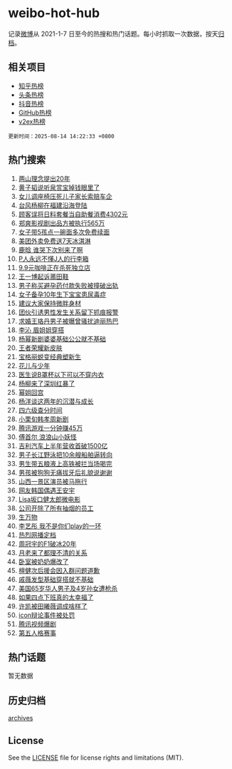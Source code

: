 # weibo-hot-hub

记录[微博](https://www.weibo.com)从 2021-1-7 日至今的热搜和热门话题。每小时抓取一次数据，按天[归档](archives)。

## 相关项目

- [知乎热榜](https://github.com/lonnyzhang423/zhihu-hot-hub)
- [头条热榜](https://github.com/lonnyzhang423/toutiao-hot-hub)
- [抖音热榜](https://github.com/lonnyzhang423/douyin-hot-hub)
- [GitHub热榜](https://github.com/lonnyzhang423/github-hot-hub)
- [v2ex热榜](https://github.com/lonnyzhang423/v2ex-hot-hub)


`更新时间：2025-08-14 14:22:33 +0800`

## 热门搜索

1. [两山理念提出20年](https://m.weibo.cn/search?containerid=100103type%3D1%26t%3D10%26q%3D%23%E4%B8%A4%E5%B1%B1%E7%90%86%E5%BF%B5%E6%8F%90%E5%87%BA20%E5%B9%B4%23&stream_entry_id=51&isnewpage=1&extparam=seat%3D1%26pos%3D0%26filter_type%3Drealtimehot%26stream_entry_id%3D51%26c_type%3D51%26q%3D%2523%25E4%25B8%25A4%25E5%25B1%25B1%25E7%2590%2586%25E5%25BF%25B5%25E6%258F%2590%25E5%2587%25BA20%25E5%25B9%25B4%2523%26dgr%3D0%26cate%3D10103%26display_time%3D1755152552%26pre_seqid%3D17551525522180500169139)
1. [黄子韬说听泉赏宝掉钱眼里了](https://m.weibo.cn/search?containerid=100103type%3D1%26t%3D10%26q%3D%E9%BB%84%E5%AD%90%E9%9F%AC%E8%AF%B4%E5%90%AC%E6%B3%89%E8%B5%8F%E5%AE%9D%E6%8E%89%E9%92%B1%E7%9C%BC%E9%87%8C%E4%BA%86&stream_entry_id=31&isnewpage=1&extparam=seat%3D1%26realpos%3D1%26filter_type%3Drealtimehot%26flag%3D1%26c_type%3D31%26band_rank%3D1%26lcate%3D5001%26stream_entry_id%3D31%26cate%3D5001%26q%3D%25E9%25BB%2584%25E5%25AD%2590%25E9%259F%25AC%25E8%25AF%25B4%25E5%2590%25AC%25E6%25B3%2589%25E8%25B5%258F%25E5%25AE%259D%25E6%258E%2589%25E9%2592%25B1%25E7%259C%25BC%25E9%2587%258C%25E4%25BA%2586%26dgr%3D0%26pos%3D0%26display_time%3D1755152552%26pre_seqid%3D17551525522180500169139)
1. [女儿调座椅压死儿子家长索赔车企](https://m.weibo.cn/search?containerid=100103type%3D1%26t%3D10%26q%3D%23%E5%A5%B3%E5%84%BF%E8%B0%83%E5%BA%A7%E6%A4%85%E5%8E%8B%E6%AD%BB%E5%84%BF%E5%AD%90%E5%AE%B6%E9%95%BF%E7%B4%A2%E8%B5%94%E8%BD%A6%E4%BC%81%23&stream_entry_id=31&isnewpage=1&extparam=seat%3D1%26realpos%3D2%26filter_type%3Drealtimehot%26flag%3D1%26c_type%3D31%26band_rank%3D2%26lcate%3D5001%26stream_entry_id%3D31%26cate%3D5001%26q%3D%2523%25E5%25A5%25B3%25E5%2584%25BF%25E8%25B0%2583%25E5%25BA%25A7%25E6%25A4%2585%25E5%258E%258B%25E6%25AD%25BB%25E5%2584%25BF%25E5%25AD%2590%25E5%25AE%25B6%25E9%2595%25BF%25E7%25B4%25A2%25E8%25B5%2594%25E8%25BD%25A6%25E4%25BC%2581%2523%26dgr%3D0%26pos%3D1%26display_time%3D1755152552%26pre_seqid%3D17551525522180500169139)
1. [台风杨柳在福建沿海登陆](https://m.weibo.cn/search?containerid=100103type%3D1%26t%3D10%26q%3D%23%E5%8F%B0%E9%A3%8E%E6%9D%A8%E6%9F%B3%E5%9C%A8%E7%A6%8F%E5%BB%BA%E6%B2%BF%E6%B5%B7%E7%99%BB%E9%99%86%23&stream_entry_id=31&isnewpage=1&extparam=seat%3D1%26realpos%3D3%26filter_type%3Drealtimehot%26flag%3D0%26c_type%3D31%26band_rank%3D3%26lcate%3D5001%26stream_entry_id%3D31%26cate%3D5001%26q%3D%2523%25E5%258F%25B0%25E9%25A3%258E%25E6%259D%25A8%25E6%259F%25B3%25E5%259C%25A8%25E7%25A6%258F%25E5%25BB%25BA%25E6%25B2%25BF%25E6%25B5%25B7%25E7%2599%25BB%25E9%2599%2586%2523%26dgr%3D0%26pos%3D2%26display_time%3D1755152552%26pre_seqid%3D17551525522180500169139)
1. [顾客误将日料套餐当自助餐消费4302元](https://m.weibo.cn/search?containerid=100103type%3D1%26t%3D10%26q%3D%23%E9%A1%BE%E5%AE%A2%E8%AF%AF%E5%B0%86%E6%97%A5%E6%96%99%E5%A5%97%E9%A4%90%E5%BD%93%E8%87%AA%E5%8A%A9%E9%A4%90%E6%B6%88%E8%B4%B94302%E5%85%83%23&stream_entry_id=31&isnewpage=1&extparam=seat%3D1%26realpos%3D4%26filter_type%3Drealtimehot%26flag%3D0%26c_type%3D31%26band_rank%3D4%26lcate%3D5001%26stream_entry_id%3D31%26cate%3D5001%26q%3D%2523%25E9%25A1%25BE%25E5%25AE%25A2%25E8%25AF%25AF%25E5%25B0%2586%25E6%2597%25A5%25E6%2596%2599%25E5%25A5%2597%25E9%25A4%2590%25E5%25BD%2593%25E8%2587%25AA%25E5%258A%25A9%25E9%25A4%2590%25E6%25B6%2588%25E8%25B4%25B94302%25E5%2585%2583%2523%26dgr%3D0%26pos%3D3%26display_time%3D1755152552%26pre_seqid%3D17551525522180500169139)
1. [郑爽影视剧出品方被执行565万](https://m.weibo.cn/search?containerid=100103type%3D1%26t%3D10%26q%3D%23%E9%83%91%E7%88%BD%E5%BD%B1%E8%A7%86%E5%89%A7%E5%87%BA%E5%93%81%E6%96%B9%E8%A2%AB%E6%89%A7%E8%A1%8C565%E4%B8%87%23&stream_entry_id=31&isnewpage=1&extparam=seat%3D1%26realpos%3D5%26filter_type%3Drealtimehot%26flag%3D2%26c_type%3D31%26band_rank%3D5%26lcate%3D5001%26stream_entry_id%3D31%26cate%3D5001%26q%3D%2523%25E9%2583%2591%25E7%2588%25BD%25E5%25BD%25B1%25E8%25A7%2586%25E5%2589%25A7%25E5%2587%25BA%25E5%2593%2581%25E6%2596%25B9%25E8%25A2%25AB%25E6%2589%25A7%25E8%25A1%258C565%25E4%25B8%2587%2523%26dgr%3D0%26pos%3D4%26display_time%3D1755152552%26pre_seqid%3D17551525522180500169139)
1. [女子带5孩点一碗面多次免费续面](https://m.weibo.cn/search?containerid=100103type%3D1%26t%3D10%26q%3D%E5%A5%B3%E5%AD%90%E5%B8%A65%E5%AD%A9%E7%82%B9%E4%B8%80%E7%A2%97%E9%9D%A2%E5%A4%9A%E6%AC%A1%E5%85%8D%E8%B4%B9%E7%BB%AD%E9%9D%A2&stream_entry_id=31&isnewpage=1&extparam=seat%3D1%26realpos%3D6%26filter_type%3Drealtimehot%26flag%3D0%26c_type%3D31%26band_rank%3D6%26lcate%3D5001%26stream_entry_id%3D31%26cate%3D5001%26q%3D%25E5%25A5%25B3%25E5%25AD%2590%25E5%25B8%25A65%25E5%25AD%25A9%25E7%2582%25B9%25E4%25B8%2580%25E7%25A2%2597%25E9%259D%25A2%25E5%25A4%259A%25E6%25AC%25A1%25E5%2585%258D%25E8%25B4%25B9%25E7%25BB%25AD%25E9%259D%25A2%26dgr%3D0%26pos%3D5%26display_time%3D1755152552%26pre_seqid%3D17551525522180500169139)
1. [美团外卖免费送7天冰淇淋](https://m.weibo.cn/search?containerid=100103type%3D1%26t%3D10%26q%3D%23%E7%BE%8E%E5%9B%A2%E5%A4%96%E5%8D%96%E5%85%8D%E8%B4%B9%E9%80%817%E5%A4%A9%E5%86%B0%E6%B7%87%E6%B7%8B%23&stream_entry_id=31&isnewpage=1&extparam=seat%3D1%26adid%3D296760%26filter_type%3Drealtimehot%26c_type%3D31%26band_rank%3D7%26lcate%3D5001%26cate%3D5001%26pos%3D6%26stream_entry_id%3D31%26is_ad_pos%3D1%26q%3D%2523%25E7%25BE%258E%25E5%259B%25A2%25E5%25A4%2596%25E5%258D%2596%25E5%2585%258D%25E8%25B4%25B9%25E9%2580%25817%25E5%25A4%25A9%25E5%2586%25B0%25E6%25B7%2587%25E6%25B7%258B%2523%26dgr%3D0%26topic_ad%3D1%26display_time%3D1755152552%26pre_seqid%3D17551525522180500169139)
1. [鹿晗 谁哭下次别来了啊](https://m.weibo.cn/search?containerid=100103type%3D1%26t%3D10%26q%3D%E9%B9%BF%E6%99%97+%E8%B0%81%E5%93%AD%E4%B8%8B%E6%AC%A1%E5%88%AB%E6%9D%A5%E4%BA%86%E5%95%8A&stream_entry_id=31&isnewpage=1&extparam=seat%3D1%26realpos%3D7%26filter_type%3Drealtimehot%26flag%3D1%26c_type%3D31%26band_rank%3D7%26lcate%3D5001%26stream_entry_id%3D31%26cate%3D5001%26q%3D%25E9%25B9%25BF%25E6%2599%2597%2520%25E8%25B0%2581%25E5%2593%25AD%25E4%25B8%258B%25E6%25AC%25A1%25E5%2588%25AB%25E6%259D%25A5%25E4%25BA%2586%25E5%2595%258A%26dgr%3D0%26pos%3D7%26display_time%3D1755152552%26pre_seqid%3D17551525522180500169139)
1. [P人永远不懂J人的行李箱](https://m.weibo.cn/search?containerid=100103type%3D1%26t%3D10%26q%3DP%E4%BA%BA%E6%B0%B8%E8%BF%9C%E4%B8%8D%E6%87%82J%E4%BA%BA%E7%9A%84%E8%A1%8C%E6%9D%8E%E7%AE%B1&stream_entry_id=31&isnewpage=1&extparam=seat%3D1%26realpos%3D8%26filter_type%3Drealtimehot%26flag%3D1%26c_type%3D31%26band_rank%3D8%26lcate%3D5001%26stream_entry_id%3D31%26cate%3D5001%26q%3DP%25E4%25BA%25BA%25E6%25B0%25B8%25E8%25BF%259C%25E4%25B8%258D%25E6%2587%2582J%25E4%25BA%25BA%25E7%259A%2584%25E8%25A1%258C%25E6%259D%258E%25E7%25AE%25B1%26dgr%3D0%26pos%3D8%26display_time%3D1755152552%26pre_seqid%3D17551525522180500169139)
1. [9.9元咖啡正在杀死独立店](https://m.weibo.cn/search?containerid=100103type%3D1%26t%3D10%26q%3D%239.9%E5%85%83%E5%92%96%E5%95%A1%E6%AD%A3%E5%9C%A8%E6%9D%80%E6%AD%BB%E7%8B%AC%E7%AB%8B%E5%BA%97%23&stream_entry_id=31&isnewpage=1&extparam=seat%3D1%26realpos%3D9%26filter_type%3Drealtimehot%26flag%3D1%26c_type%3D31%26band_rank%3D9%26lcate%3D5001%26stream_entry_id%3D31%26cate%3D5001%26q%3D%25239.9%25E5%2585%2583%25E5%2592%2596%25E5%2595%25A1%25E6%25AD%25A3%25E5%259C%25A8%25E6%259D%2580%25E6%25AD%25BB%25E7%258B%25AC%25E7%25AB%258B%25E5%25BA%2597%2523%26dgr%3D0%26pos%3D9%26display_time%3D1755152552%26pre_seqid%3D17551525522180500169139)
1. [王一博起诉莆田鞋](https://m.weibo.cn/search?containerid=100103type%3D1%26t%3D10%26q%3D%23%E7%8E%8B%E4%B8%80%E5%8D%9A%E8%B5%B7%E8%AF%89%E8%8E%86%E7%94%B0%E9%9E%8B%23&stream_entry_id=31&isnewpage=1&extparam=seat%3D1%26realpos%3D10%26filter_type%3Drealtimehot%26flag%3D2%26c_type%3D31%26band_rank%3D10%26lcate%3D5001%26stream_entry_id%3D31%26cate%3D5001%26q%3D%2523%25E7%258E%258B%25E4%25B8%2580%25E5%258D%259A%25E8%25B5%25B7%25E8%25AF%2589%25E8%258E%2586%25E7%2594%25B0%25E9%259E%258B%2523%26dgr%3D0%26pos%3D10%26display_time%3D1755152552%26pre_seqid%3D17551525522180500169139)
1. [男子称买避孕药付款失败被撞破出轨](https://m.weibo.cn/search?containerid=100103type%3D1%26t%3D10%26q%3D%23%E7%94%B7%E5%AD%90%E7%A7%B0%E4%B9%B0%E9%81%BF%E5%AD%95%E8%8D%AF%E4%BB%98%E6%AC%BE%E5%A4%B1%E8%B4%A5%E8%A2%AB%E6%92%9E%E7%A0%B4%E5%87%BA%E8%BD%A8%23&stream_entry_id=31&isnewpage=1&extparam=seat%3D1%26realpos%3D11%26filter_type%3Drealtimehot%26flag%3D0%26c_type%3D31%26band_rank%3D11%26lcate%3D5001%26stream_entry_id%3D31%26cate%3D5001%26q%3D%2523%25E7%2594%25B7%25E5%25AD%2590%25E7%25A7%25B0%25E4%25B9%25B0%25E9%2581%25BF%25E5%25AD%2595%25E8%258D%25AF%25E4%25BB%2598%25E6%25AC%25BE%25E5%25A4%25B1%25E8%25B4%25A5%25E8%25A2%25AB%25E6%2592%259E%25E7%25A0%25B4%25E5%2587%25BA%25E8%25BD%25A8%2523%26dgr%3D0%26pos%3D11%26display_time%3D1755152552%26pre_seqid%3D17551525522180500169139)
1. [女子备孕10年生下宝宝患尿毒症](https://m.weibo.cn/search?containerid=100103type%3D1%26t%3D10%26q%3D%23%E5%A5%B3%E5%AD%90%E5%A4%87%E5%AD%9510%E5%B9%B4%E7%94%9F%E4%B8%8B%E5%AE%9D%E5%AE%9D%E6%82%A3%E5%B0%BF%E6%AF%92%E7%97%87%23&stream_entry_id=31&isnewpage=1&extparam=seat%3D1%26realpos%3D12%26filter_type%3Drealtimehot%26flag%3D0%26c_type%3D31%26band_rank%3D12%26lcate%3D5001%26stream_entry_id%3D31%26cate%3D5001%26q%3D%2523%25E5%25A5%25B3%25E5%25AD%2590%25E5%25A4%2587%25E5%25AD%259510%25E5%25B9%25B4%25E7%2594%259F%25E4%25B8%258B%25E5%25AE%259D%25E5%25AE%259D%25E6%2582%25A3%25E5%25B0%25BF%25E6%25AF%2592%25E7%2597%2587%2523%26dgr%3D0%26pos%3D12%26display_time%3D1755152552%26pre_seqid%3D17551525522180500169139)
1. [建议大家保持微胖身材](https://m.weibo.cn/search?containerid=100103type%3D1%26t%3D10%26q%3D%23%E5%BB%BA%E8%AE%AE%E5%A4%A7%E5%AE%B6%E4%BF%9D%E6%8C%81%E5%BE%AE%E8%83%96%E8%BA%AB%E6%9D%90%23&stream_entry_id=31&isnewpage=1&extparam=seat%3D1%26realpos%3D13%26filter_type%3Drealtimehot%26flag%3D0%26c_type%3D31%26band_rank%3D13%26lcate%3D5001%26stream_entry_id%3D31%26cate%3D5001%26q%3D%2523%25E5%25BB%25BA%25E8%25AE%25AE%25E5%25A4%25A7%25E5%25AE%25B6%25E4%25BF%259D%25E6%258C%2581%25E5%25BE%25AE%25E8%2583%2596%25E8%25BA%25AB%25E6%259D%2590%2523%26dgr%3D0%26pos%3D13%26display_time%3D1755152552%26pre_seqid%3D17551525522180500169139)
1. [团伙引诱男性发生关系留下抓痕报警](https://m.weibo.cn/search?containerid=100103type%3D1%26t%3D10%26q%3D%23%E5%9B%A2%E4%BC%99%E5%BC%95%E8%AF%B1%E7%94%B7%E6%80%A7%E5%8F%91%E7%94%9F%E5%85%B3%E7%B3%BB%E7%95%99%E4%B8%8B%E6%8A%93%E7%97%95%E6%8A%A5%E8%AD%A6%23&stream_entry_id=31&isnewpage=1&extparam=seat%3D1%26realpos%3D14%26filter_type%3Drealtimehot%26flag%3D0%26c_type%3D31%26band_rank%3D14%26lcate%3D5001%26stream_entry_id%3D31%26cate%3D5001%26q%3D%2523%25E5%259B%25A2%25E4%25BC%2599%25E5%25BC%2595%25E8%25AF%25B1%25E7%2594%25B7%25E6%2580%25A7%25E5%258F%2591%25E7%2594%259F%25E5%2585%25B3%25E7%25B3%25BB%25E7%2595%2599%25E4%25B8%258B%25E6%258A%2593%25E7%2597%2595%25E6%258A%25A5%25E8%25AD%25A6%2523%26dgr%3D0%26pos%3D14%26display_time%3D1755152552%26pre_seqid%3D17551525522180500169139)
1. [求婚王珞丹男子被曝曾骚扰迪丽热巴](https://m.weibo.cn/search?containerid=100103type%3D1%26t%3D10%26q%3D%23%E6%B1%82%E5%A9%9A%E7%8E%8B%E7%8F%9E%E4%B8%B9%E7%94%B7%E5%AD%90%E8%A2%AB%E6%9B%9D%E6%9B%BE%E9%AA%9A%E6%89%B0%E8%BF%AA%E4%B8%BD%E7%83%AD%E5%B7%B4%23&stream_entry_id=31&isnewpage=1&extparam=seat%3D1%26realpos%3D15%26filter_type%3Drealtimehot%26flag%3D0%26c_type%3D31%26band_rank%3D15%26lcate%3D5001%26stream_entry_id%3D31%26cate%3D5001%26q%3D%2523%25E6%25B1%2582%25E5%25A9%259A%25E7%258E%258B%25E7%258F%259E%25E4%25B8%25B9%25E7%2594%25B7%25E5%25AD%2590%25E8%25A2%25AB%25E6%259B%259D%25E6%259B%25BE%25E9%25AA%259A%25E6%2589%25B0%25E8%25BF%25AA%25E4%25B8%25BD%25E7%2583%25AD%25E5%25B7%25B4%2523%26dgr%3D0%26pos%3D15%26display_time%3D1755152552%26pre_seqid%3D17551525522180500169139)
1. [李沁 眉姐姐穿搭](https://m.weibo.cn/search?containerid=100103type%3D1%26t%3D10%26q%3D%E6%9D%8E%E6%B2%81+%E7%9C%89%E5%A7%90%E5%A7%90%E7%A9%BF%E6%90%AD&stream_entry_id=31&isnewpage=1&extparam=seat%3D1%26realpos%3D16%26filter_type%3Drealtimehot%26flag%3D0%26c_type%3D31%26band_rank%3D16%26lcate%3D5001%26stream_entry_id%3D31%26cate%3D5001%26q%3D%25E6%259D%258E%25E6%25B2%2581%2520%25E7%259C%2589%25E5%25A7%2590%25E5%25A7%2590%25E7%25A9%25BF%25E6%2590%25AD%26dgr%3D0%26pos%3D16%26display_time%3D1755152552%26pre_seqid%3D17551525522180500169139)
1. [杨幂新剧婆婆基础公公就不基础](https://m.weibo.cn/search?containerid=100103type%3D1%26t%3D10%26q%3D%E6%9D%A8%E5%B9%82%E6%96%B0%E5%89%A7%E5%A9%86%E5%A9%86%E5%9F%BA%E7%A1%80%E5%85%AC%E5%85%AC%E5%B0%B1%E4%B8%8D%E5%9F%BA%E7%A1%80&stream_entry_id=31&isnewpage=1&extparam=seat%3D1%26realpos%3D17%26filter_type%3Drealtimehot%26flag%3D0%26c_type%3D31%26band_rank%3D17%26lcate%3D5001%26stream_entry_id%3D31%26cate%3D5001%26q%3D%25E6%259D%25A8%25E5%25B9%2582%25E6%2596%25B0%25E5%2589%25A7%25E5%25A9%2586%25E5%25A9%2586%25E5%259F%25BA%25E7%25A1%2580%25E5%2585%25AC%25E5%2585%25AC%25E5%25B0%25B1%25E4%25B8%258D%25E5%259F%25BA%25E7%25A1%2580%26dgr%3D0%26pos%3D17%26display_time%3D1755152552%26pre_seqid%3D17551525522180500169139)
1. [王者荣耀新皮肤](https://m.weibo.cn/search?containerid=100103type%3D1%26t%3D10%26q%3D%E7%8E%8B%E8%80%85%E8%8D%A3%E8%80%80%E6%96%B0%E7%9A%AE%E8%82%A4&stream_entry_id=31&isnewpage=1&extparam=seat%3D1%26realpos%3D18%26filter_type%3Drealtimehot%26flag%3D0%26c_type%3D31%26band_rank%3D18%26lcate%3D5001%26stream_entry_id%3D31%26cate%3D5001%26q%3D%25E7%258E%258B%25E8%2580%2585%25E8%258D%25A3%25E8%2580%2580%25E6%2596%25B0%25E7%259A%25AE%25E8%2582%25A4%26dgr%3D0%26pos%3D18%26display_time%3D1755152552%26pre_seqid%3D17551525522180500169139)
1. [宝格丽蜕变经典塑新生](https://m.weibo.cn/search?containerid=100103type%3D1%26t%3D10%26q%3D%23%E5%AE%9D%E6%A0%BC%E4%B8%BD%E8%9C%95%E5%8F%98%E7%BB%8F%E5%85%B8%E5%A1%91%E6%96%B0%E7%94%9F%23&stream_entry_id=31&isnewpage=1&extparam=seat%3D1%26realpos%3D19%26filter_type%3Drealtimehot%26flag%3D1%26c_type%3D31%26band_rank%3D19%26lcate%3D5001%26stream_entry_id%3D31%26cate%3D5001%26q%3D%2523%25E5%25AE%259D%25E6%25A0%25BC%25E4%25B8%25BD%25E8%259C%2595%25E5%258F%2598%25E7%25BB%258F%25E5%2585%25B8%25E5%25A1%2591%25E6%2596%25B0%25E7%2594%259F%2523%26dgr%3D0%26pos%3D19%26display_time%3D1755152552%26pre_seqid%3D17551525522180500169139)
1. [花儿与少年](https://m.weibo.cn/search?containerid=100103type%3D1%26t%3D10%26q%3D%E8%8A%B1%E5%84%BF%E4%B8%8E%E5%B0%91%E5%B9%B4&stream_entry_id=31&isnewpage=1&extparam=seat%3D1%26realpos%3D20%26filter_type%3Drealtimehot%26flag%3D1%26c_type%3D31%26band_rank%3D20%26lcate%3D5001%26stream_entry_id%3D31%26cate%3D5001%26q%3D%25E8%258A%25B1%25E5%2584%25BF%25E4%25B8%258E%25E5%25B0%2591%25E5%25B9%25B4%26dgr%3D0%26pos%3D20%26display_time%3D1755152552%26pre_seqid%3D17551525522180500169139)
1. [医生说B罩杯以下可以不穿内衣](https://m.weibo.cn/search?containerid=100103type%3D1%26t%3D10%26q%3D%23%E5%8C%BB%E7%94%9F%E8%AF%B4B%E7%BD%A9%E6%9D%AF%E4%BB%A5%E4%B8%8B%E5%8F%AF%E4%BB%A5%E4%B8%8D%E7%A9%BF%E5%86%85%E8%A1%A3%23&stream_entry_id=31&isnewpage=1&extparam=seat%3D1%26realpos%3D21%26filter_type%3Drealtimehot%26flag%3D1%26c_type%3D31%26band_rank%3D21%26lcate%3D5001%26stream_entry_id%3D31%26cate%3D5001%26q%3D%2523%25E5%258C%25BB%25E7%2594%259F%25E8%25AF%25B4B%25E7%25BD%25A9%25E6%259D%25AF%25E4%25BB%25A5%25E4%25B8%258B%25E5%258F%25AF%25E4%25BB%25A5%25E4%25B8%258D%25E7%25A9%25BF%25E5%2586%2585%25E8%25A1%25A3%2523%26dgr%3D0%26pos%3D21%26display_time%3D1755152552%26pre_seqid%3D17551525522180500169139)
1. [杨柳来了深圳红暴了](https://m.weibo.cn/search?containerid=100103type%3D1%26t%3D10%26q%3D%23%E6%9D%A8%E6%9F%B3%E6%9D%A5%E4%BA%86%E6%B7%B1%E5%9C%B3%E7%BA%A2%E6%9A%B4%E4%BA%86%23&stream_entry_id=31&isnewpage=1&extparam=seat%3D1%26realpos%3D22%26filter_type%3Drealtimehot%26flag%3D1%26c_type%3D31%26band_rank%3D22%26lcate%3D5001%26stream_entry_id%3D31%26cate%3D5001%26q%3D%2523%25E6%259D%25A8%25E6%259F%25B3%25E6%259D%25A5%25E4%25BA%2586%25E6%25B7%25B1%25E5%259C%25B3%25E7%25BA%25A2%25E6%259A%25B4%25E4%25BA%2586%2523%26dgr%3D0%26pos%3D22%26display_time%3D1755152552%26pre_seqid%3D17551525522180500169139)
1. [幂姐回宫](https://m.weibo.cn/search?containerid=100103type%3D1%26t%3D10%26q%3D%23%E5%B9%82%E5%A7%90%E5%9B%9E%E5%AE%AB%23&stream_entry_id=31&isnewpage=1&extparam=seat%3D1%26realpos%3D23%26filter_type%3Drealtimehot%26flag%3D0%26c_type%3D31%26band_rank%3D23%26lcate%3D5001%26stream_entry_id%3D31%26cate%3D5001%26q%3D%2523%25E5%25B9%2582%25E5%25A7%2590%25E5%259B%259E%25E5%25AE%25AB%2523%26dgr%3D0%26pos%3D23%26display_time%3D1755152552%26pre_seqid%3D17551525522180500169139)
1. [杨洋谈这两年的沉潜与成长](https://m.weibo.cn/search?containerid=100103type%3D1%26t%3D10%26q%3D%23%E6%9D%A8%E6%B4%8B%E8%B0%88%E8%BF%99%E4%B8%A4%E5%B9%B4%E7%9A%84%E6%B2%89%E6%BD%9C%E4%B8%8E%E6%88%90%E9%95%BF%23&stream_entry_id=31&isnewpage=1&extparam=seat%3D1%26realpos%3D24%26filter_type%3Drealtimehot%26flag%3D0%26c_type%3D31%26band_rank%3D24%26lcate%3D5001%26stream_entry_id%3D31%26cate%3D5001%26q%3D%2523%25E6%259D%25A8%25E6%25B4%258B%25E8%25B0%2588%25E8%25BF%2599%25E4%25B8%25A4%25E5%25B9%25B4%25E7%259A%2584%25E6%25B2%2589%25E6%25BD%259C%25E4%25B8%258E%25E6%2588%2590%25E9%2595%25BF%2523%26dgr%3D0%26pos%3D24%26display_time%3D1755152552%26pre_seqid%3D17551525522180500169139)
1. [四六级查分时间](https://m.weibo.cn/search?containerid=100103type%3D1%26t%3D10%26q%3D%23%E5%9B%9B%E5%85%AD%E7%BA%A7%E6%9F%A5%E5%88%86%E6%97%B6%E9%97%B4%23&stream_entry_id=31&isnewpage=1&extparam=seat%3D1%26realpos%3D25%26filter_type%3Drealtimehot%26flag%3D0%26c_type%3D31%26band_rank%3D25%26lcate%3D5001%26stream_entry_id%3D31%26cate%3D5001%26q%3D%2523%25E5%259B%259B%25E5%2585%25AD%25E7%25BA%25A7%25E6%259F%25A5%25E5%2588%2586%25E6%2597%25B6%25E9%2597%25B4%2523%26dgr%3D0%26pos%3D25%26display_time%3D1755152552%26pre_seqid%3D17551525522180500169139)
1. [小栗旬韩孝周新剧](https://m.weibo.cn/search?containerid=100103type%3D1%26t%3D10%26q%3D%23%E5%B0%8F%E6%A0%97%E6%97%AC%E9%9F%A9%E5%AD%9D%E5%91%A8%E6%96%B0%E5%89%A7%23&stream_entry_id=31&isnewpage=1&extparam=seat%3D1%26realpos%3D26%26filter_type%3Drealtimehot%26flag%3D1%26c_type%3D31%26band_rank%3D26%26lcate%3D5001%26stream_entry_id%3D31%26cate%3D5001%26q%3D%2523%25E5%25B0%258F%25E6%25A0%2597%25E6%2597%25AC%25E9%259F%25A9%25E5%25AD%259D%25E5%2591%25A8%25E6%2596%25B0%25E5%2589%25A7%2523%26dgr%3D0%26pos%3D26%26display_time%3D1755152552%26pre_seqid%3D17551525522180500169139)
1. [腾讯游戏一分钟赚45万](https://m.weibo.cn/search?containerid=100103type%3D1%26t%3D10%26q%3D%23%E8%85%BE%E8%AE%AF%E6%B8%B8%E6%88%8F%E4%B8%80%E5%88%86%E9%92%9F%E8%B5%9A45%E4%B8%87%23&stream_entry_id=31&isnewpage=1&extparam=seat%3D1%26realpos%3D27%26filter_type%3Drealtimehot%26flag%3D1%26c_type%3D31%26band_rank%3D27%26lcate%3D5001%26stream_entry_id%3D31%26cate%3D5001%26q%3D%2523%25E8%2585%25BE%25E8%25AE%25AF%25E6%25B8%25B8%25E6%2588%258F%25E4%25B8%2580%25E5%2588%2586%25E9%2592%259F%25E8%25B5%259A45%25E4%25B8%2587%2523%26dgr%3D0%26pos%3D27%26display_time%3D1755152552%26pre_seqid%3D17551525522180500169139)
1. [傅首尔 浪浪山小妖怪](https://m.weibo.cn/search?containerid=100103type%3D1%26t%3D10%26q%3D%E5%82%85%E9%A6%96%E5%B0%94+%E6%B5%AA%E6%B5%AA%E5%B1%B1%E5%B0%8F%E5%A6%96%E6%80%AA&stream_entry_id=31&isnewpage=1&extparam=seat%3D1%26realpos%3D28%26filter_type%3Drealtimehot%26flag%3D0%26c_type%3D31%26band_rank%3D28%26lcate%3D5001%26stream_entry_id%3D31%26cate%3D5001%26q%3D%25E5%2582%2585%25E9%25A6%2596%25E5%25B0%2594%2520%25E6%25B5%25AA%25E6%25B5%25AA%25E5%25B1%25B1%25E5%25B0%258F%25E5%25A6%2596%25E6%2580%25AA%26dgr%3D0%26pos%3D28%26display_time%3D1755152552%26pre_seqid%3D17551525522180500169139)
1. [吉利汽车上半年营收首破1500亿](https://m.weibo.cn/search?containerid=100103type%3D1%26t%3D10%26q%3D%23%E5%90%89%E5%88%A9%E6%B1%BD%E8%BD%A6%E4%B8%8A%E5%8D%8A%E5%B9%B4%E8%90%A5%E6%94%B6%E9%A6%96%E7%A0%B41500%E4%BA%BF%23&stream_entry_id=31&isnewpage=1&extparam=seat%3D1%26realpos%3D29%26filter_type%3Drealtimehot%26flag%3D1%26c_type%3D31%26band_rank%3D29%26lcate%3D5001%26stream_entry_id%3D31%26cate%3D5001%26q%3D%2523%25E5%2590%2589%25E5%2588%25A9%25E6%25B1%25BD%25E8%25BD%25A6%25E4%25B8%258A%25E5%258D%258A%25E5%25B9%25B4%25E8%2590%25A5%25E6%2594%25B6%25E9%25A6%2596%25E7%25A0%25B41500%25E4%25BA%25BF%2523%26dgr%3D0%26pos%3D29%26display_time%3D1755152552%26pre_seqid%3D17551525522180500169139)
1. [男子长江野泳把10余艘船舶逼转向](https://m.weibo.cn/search?containerid=100103type%3D1%26t%3D10%26q%3D%23%E7%94%B7%E5%AD%90%E9%95%BF%E6%B1%9F%E9%87%8E%E6%B3%B3%E6%8A%8A10%E4%BD%99%E8%89%98%E8%88%B9%E8%88%B6%E9%80%BC%E8%BD%AC%E5%90%91%23&stream_entry_id=31&isnewpage=1&extparam=seat%3D1%26realpos%3D30%26filter_type%3Drealtimehot%26flag%3D1%26c_type%3D31%26band_rank%3D30%26lcate%3D5001%26stream_entry_id%3D31%26cate%3D5001%26q%3D%2523%25E7%2594%25B7%25E5%25AD%2590%25E9%2595%25BF%25E6%25B1%259F%25E9%2587%258E%25E6%25B3%25B3%25E6%258A%258A10%25E4%25BD%2599%25E8%2589%2598%25E8%2588%25B9%25E8%2588%25B6%25E9%2580%25BC%25E8%25BD%25AC%25E5%2590%2591%2523%26dgr%3D0%26pos%3D30%26display_time%3D1755152552%26pre_seqid%3D17551525522180500169139)
1. [男生带五粮液上高铁被拦当场喝完](https://m.weibo.cn/search?containerid=100103type%3D1%26t%3D10%26q%3D%23%E7%94%B7%E7%94%9F%E5%B8%A6%E4%BA%94%E7%B2%AE%E6%B6%B2%E4%B8%8A%E9%AB%98%E9%93%81%E8%A2%AB%E6%8B%A6%E5%BD%93%E5%9C%BA%E5%96%9D%E5%AE%8C%23&stream_entry_id=31&isnewpage=1&extparam=seat%3D1%26realpos%3D31%26filter_type%3Drealtimehot%26flag%3D0%26c_type%3D31%26band_rank%3D31%26lcate%3D5001%26stream_entry_id%3D31%26cate%3D5001%26q%3D%2523%25E7%2594%25B7%25E7%2594%259F%25E5%25B8%25A6%25E4%25BA%2594%25E7%25B2%25AE%25E6%25B6%25B2%25E4%25B8%258A%25E9%25AB%2598%25E9%2593%2581%25E8%25A2%25AB%25E6%258B%25A6%25E5%25BD%2593%25E5%259C%25BA%25E5%2596%259D%25E5%25AE%258C%2523%26dgr%3D0%26pos%3D31%26display_time%3D1755152552%26pre_seqid%3D17551525522180500169139)
1. [男孩被狗狗无痛拔牙后礼貌说谢谢](https://m.weibo.cn/search?containerid=100103type%3D1%26t%3D10%26q%3D%23%E7%94%B7%E5%AD%A9%E8%A2%AB%E7%8B%97%E7%8B%97%E6%97%A0%E7%97%9B%E6%8B%94%E7%89%99%E5%90%8E%E7%A4%BC%E8%B2%8C%E8%AF%B4%E8%B0%A2%E8%B0%A2%23&stream_entry_id=31&isnewpage=1&extparam=seat%3D1%26realpos%3D32%26filter_type%3Drealtimehot%26flag%3D1%26c_type%3D31%26band_rank%3D32%26lcate%3D5001%26stream_entry_id%3D31%26cate%3D5001%26q%3D%2523%25E7%2594%25B7%25E5%25AD%25A9%25E8%25A2%25AB%25E7%258B%2597%25E7%258B%2597%25E6%2597%25A0%25E7%2597%259B%25E6%258B%2594%25E7%2589%2599%25E5%2590%258E%25E7%25A4%25BC%25E8%25B2%258C%25E8%25AF%25B4%25E8%25B0%25A2%25E8%25B0%25A2%2523%26dgr%3D0%26pos%3D32%26display_time%3D1755152552%26pre_seqid%3D17551525522180500169139)
1. [山西一景区演员被马拖行](https://m.weibo.cn/search?containerid=100103type%3D1%26t%3D10%26q%3D%23%E5%B1%B1%E8%A5%BF%E4%B8%80%E6%99%AF%E5%8C%BA%E6%BC%94%E5%91%98%E8%A2%AB%E9%A9%AC%E6%8B%96%E8%A1%8C%23&stream_entry_id=31&isnewpage=1&extparam=seat%3D1%26realpos%3D33%26filter_type%3Drealtimehot%26flag%3D1%26c_type%3D31%26band_rank%3D33%26lcate%3D5001%26stream_entry_id%3D31%26cate%3D5001%26q%3D%2523%25E5%25B1%25B1%25E8%25A5%25BF%25E4%25B8%2580%25E6%2599%25AF%25E5%258C%25BA%25E6%25BC%2594%25E5%2591%2598%25E8%25A2%25AB%25E9%25A9%25AC%25E6%258B%2596%25E8%25A1%258C%2523%26dgr%3D0%26pos%3D33%26display_time%3D1755152552%26pre_seqid%3D17551525522180500169139)
1. [网友韩国偶遇王安宇](https://m.weibo.cn/search?containerid=100103type%3D1%26t%3D10%26q%3D%23%E7%BD%91%E5%8F%8B%E9%9F%A9%E5%9B%BD%E5%81%B6%E9%81%87%E7%8E%8B%E5%AE%89%E5%AE%87%23&stream_entry_id=31&isnewpage=1&extparam=seat%3D1%26realpos%3D34%26filter_type%3Drealtimehot%26flag%3D0%26c_type%3D31%26band_rank%3D34%26lcate%3D5001%26stream_entry_id%3D31%26cate%3D5001%26q%3D%2523%25E7%25BD%2591%25E5%258F%258B%25E9%259F%25A9%25E5%259B%25BD%25E5%2581%25B6%25E9%2581%2587%25E7%258E%258B%25E5%25AE%2589%25E5%25AE%2587%2523%26dgr%3D0%26pos%3D34%26display_time%3D1755152552%26pre_seqid%3D17551525522180500169139)
1. [Lisa坂口健太郎微电影](https://m.weibo.cn/search?containerid=100103type%3D1%26t%3D10%26q%3DLisa%E5%9D%82%E5%8F%A3%E5%81%A5%E5%A4%AA%E9%83%8E%E5%BE%AE%E7%94%B5%E5%BD%B1&stream_entry_id=31&isnewpage=1&extparam=seat%3D1%26realpos%3D35%26filter_type%3Drealtimehot%26flag%3D0%26c_type%3D31%26band_rank%3D35%26lcate%3D5001%26stream_entry_id%3D31%26cate%3D5001%26q%3DLisa%25E5%259D%2582%25E5%258F%25A3%25E5%2581%25A5%25E5%25A4%25AA%25E9%2583%258E%25E5%25BE%25AE%25E7%2594%25B5%25E5%25BD%25B1%26dgr%3D0%26pos%3D35%26display_time%3D1755152552%26pre_seqid%3D17551525522180500169139)
1. [公司开除了所有抽烟的员工](https://m.weibo.cn/search?containerid=100103type%3D1%26t%3D10%26q%3D%E5%85%AC%E5%8F%B8%E5%BC%80%E9%99%A4%E4%BA%86%E6%89%80%E6%9C%89%E6%8A%BD%E7%83%9F%E7%9A%84%E5%91%98%E5%B7%A5&stream_entry_id=31&isnewpage=1&extparam=seat%3D1%26realpos%3D36%26filter_type%3Drealtimehot%26flag%3D1%26c_type%3D31%26band_rank%3D36%26lcate%3D5001%26stream_entry_id%3D31%26cate%3D5001%26q%3D%25E5%2585%25AC%25E5%258F%25B8%25E5%25BC%2580%25E9%2599%25A4%25E4%25BA%2586%25E6%2589%2580%25E6%259C%2589%25E6%258A%25BD%25E7%2583%259F%25E7%259A%2584%25E5%2591%2598%25E5%25B7%25A5%26dgr%3D0%26pos%3D36%26display_time%3D1755152552%26pre_seqid%3D17551525522180500169139)
1. [生万物](https://m.weibo.cn/search?containerid=100103type%3D1%26t%3D10%26q%3D%E7%94%9F%E4%B8%87%E7%89%A9&stream_entry_id=31&isnewpage=1&extparam=seat%3D1%26realpos%3D37%26filter_type%3Drealtimehot%26flag%3D0%26c_type%3D31%26band_rank%3D37%26lcate%3D5001%26stream_entry_id%3D31%26cate%3D5001%26q%3D%25E7%2594%259F%25E4%25B8%2587%25E7%2589%25A9%26dgr%3D0%26pos%3D37%26display_time%3D1755152552%26pre_seqid%3D17551525522180500169139)
1. [李艺彤 我不是你们play的一环](https://m.weibo.cn/search?containerid=100103type%3D1%26t%3D10%26q%3D%E6%9D%8E%E8%89%BA%E5%BD%A4+%E6%88%91%E4%B8%8D%E6%98%AF%E4%BD%A0%E4%BB%ACplay%E7%9A%84%E4%B8%80%E7%8E%AF&stream_entry_id=31&isnewpage=1&extparam=seat%3D1%26realpos%3D38%26filter_type%3Drealtimehot%26flag%3D1%26c_type%3D31%26band_rank%3D38%26lcate%3D5001%26stream_entry_id%3D31%26cate%3D5001%26q%3D%25E6%259D%258E%25E8%2589%25BA%25E5%25BD%25A4%2520%25E6%2588%2591%25E4%25B8%258D%25E6%2598%25AF%25E4%25BD%25A0%25E4%25BB%25ACplay%25E7%259A%2584%25E4%25B8%2580%25E7%258E%25AF%26dgr%3D0%26pos%3D38%26display_time%3D1755152552%26pre_seqid%3D17551525522180500169139)
1. [热烈网播定档](https://m.weibo.cn/search?containerid=100103type%3D1%26t%3D10%26q%3D%E7%83%AD%E7%83%88%E7%BD%91%E6%92%AD%E5%AE%9A%E6%A1%A3&stream_entry_id=31&isnewpage=1&extparam=seat%3D1%26realpos%3D39%26filter_type%3Drealtimehot%26flag%3D1%26c_type%3D31%26band_rank%3D39%26lcate%3D5001%26stream_entry_id%3D31%26cate%3D5001%26q%3D%25E7%2583%25AD%25E7%2583%2588%25E7%25BD%2591%25E6%2592%25AD%25E5%25AE%259A%25E6%25A1%25A3%26dgr%3D0%26pos%3D39%26display_time%3D1755152552%26pre_seqid%3D17551525522180500169139)
1. [周冠宇的F1破冰20年](https://m.weibo.cn/search?containerid=100103type%3D1%26t%3D10%26q%3D%23%E5%91%A8%E5%86%A0%E5%AE%87%E7%9A%84F1%E7%A0%B4%E5%86%B020%E5%B9%B4%23&stream_entry_id=31&isnewpage=1&extparam=seat%3D1%26realpos%3D40%26filter_type%3Drealtimehot%26flag%3D1%26c_type%3D31%26band_rank%3D40%26lcate%3D5001%26stream_entry_id%3D31%26cate%3D5001%26q%3D%2523%25E5%2591%25A8%25E5%2586%25A0%25E5%25AE%2587%25E7%259A%2584F1%25E7%25A0%25B4%25E5%2586%25B020%25E5%25B9%25B4%2523%26dgr%3D0%26pos%3D40%26display_time%3D1755152552%26pre_seqid%3D17551525522180500169139)
1. [月老来了都理不清的关系](https://m.weibo.cn/search?containerid=100103type%3D1%26t%3D10%26q%3D%E6%9C%88%E8%80%81%E6%9D%A5%E4%BA%86%E9%83%BD%E7%90%86%E4%B8%8D%E6%B8%85%E7%9A%84%E5%85%B3%E7%B3%BB&stream_entry_id=31&isnewpage=1&extparam=seat%3D1%26realpos%3D41%26filter_type%3Drealtimehot%26flag%3D1%26c_type%3D31%26band_rank%3D41%26lcate%3D5001%26stream_entry_id%3D31%26cate%3D5001%26q%3D%25E6%259C%2588%25E8%2580%2581%25E6%259D%25A5%25E4%25BA%2586%25E9%2583%25BD%25E7%2590%2586%25E4%25B8%258D%25E6%25B8%2585%25E7%259A%2584%25E5%2585%25B3%25E7%25B3%25BB%26dgr%3D0%26pos%3D41%26display_time%3D1755152552%26pre_seqid%3D17551525522180500169139)
1. [卧室被奶奶爆改了](https://m.weibo.cn/search?containerid=100103type%3D1%26t%3D10%26q%3D%23%E5%8D%A7%E5%AE%A4%E8%A2%AB%E5%A5%B6%E5%A5%B6%E7%88%86%E6%94%B9%E4%BA%86%23&stream_entry_id=31&isnewpage=1&extparam=seat%3D1%26realpos%3D42%26filter_type%3Drealtimehot%26flag%3D1%26c_type%3D31%26band_rank%3D42%26lcate%3D5001%26stream_entry_id%3D31%26cate%3D5001%26q%3D%2523%25E5%258D%25A7%25E5%25AE%25A4%25E8%25A2%25AB%25E5%25A5%25B6%25E5%25A5%25B6%25E7%2588%2586%25E6%2594%25B9%25E4%25BA%2586%2523%26dgr%3D0%26pos%3D42%26display_time%3D1755152552%26pre_seqid%3D17551525522180500169139)
1. [檀健次后援会因入群问题道歉](https://m.weibo.cn/search?containerid=100103type%3D1%26t%3D10%26q%3D%E6%AA%80%E5%81%A5%E6%AC%A1%E5%90%8E%E6%8F%B4%E4%BC%9A%E5%9B%A0%E5%85%A5%E7%BE%A4%E9%97%AE%E9%A2%98%E9%81%93%E6%AD%89&stream_entry_id=31&isnewpage=1&extparam=seat%3D1%26realpos%3D43%26filter_type%3Drealtimehot%26flag%3D1%26c_type%3D31%26band_rank%3D43%26lcate%3D5001%26stream_entry_id%3D31%26cate%3D5001%26q%3D%25E6%25AA%2580%25E5%2581%25A5%25E6%25AC%25A1%25E5%2590%258E%25E6%258F%25B4%25E4%25BC%259A%25E5%259B%25A0%25E5%2585%25A5%25E7%25BE%25A4%25E9%2597%25AE%25E9%25A2%2598%25E9%2581%2593%25E6%25AD%2589%26dgr%3D0%26pos%3D43%26display_time%3D1755152552%26pre_seqid%3D17551525522180500169139)
1. [戚薇发型基础穿搭就不基础](https://m.weibo.cn/search?containerid=100103type%3D1%26t%3D10%26q%3D%E6%88%9A%E8%96%87%E5%8F%91%E5%9E%8B%E5%9F%BA%E7%A1%80%E7%A9%BF%E6%90%AD%E5%B0%B1%E4%B8%8D%E5%9F%BA%E7%A1%80&stream_entry_id=31&isnewpage=1&extparam=seat%3D1%26realpos%3D44%26filter_type%3Drealtimehot%26flag%3D1%26c_type%3D31%26band_rank%3D44%26lcate%3D5001%26stream_entry_id%3D31%26cate%3D5001%26q%3D%25E6%2588%259A%25E8%2596%2587%25E5%258F%2591%25E5%259E%258B%25E5%259F%25BA%25E7%25A1%2580%25E7%25A9%25BF%25E6%2590%25AD%25E5%25B0%25B1%25E4%25B8%258D%25E5%259F%25BA%25E7%25A1%2580%26dgr%3D0%26pos%3D44%26display_time%3D1755152552%26pre_seqid%3D17551525522180500169139)
1. [美国65岁华人男子及4岁孙女遭枪杀](https://m.weibo.cn/search?containerid=100103type%3D1%26t%3D10%26q%3D%23%E7%BE%8E%E5%9B%BD65%E5%B2%81%E5%8D%8E%E4%BA%BA%E7%94%B7%E5%AD%90%E5%8F%8A4%E5%B2%81%E5%AD%99%E5%A5%B3%E9%81%AD%E6%9E%AA%E6%9D%80%23&stream_entry_id=31&isnewpage=1&extparam=seat%3D1%26realpos%3D45%26filter_type%3Drealtimehot%26flag%3D1%26c_type%3D31%26band_rank%3D45%26lcate%3D5001%26stream_entry_id%3D31%26cate%3D5001%26q%3D%2523%25E7%25BE%258E%25E5%259B%25BD65%25E5%25B2%2581%25E5%258D%258E%25E4%25BA%25BA%25E7%2594%25B7%25E5%25AD%2590%25E5%258F%258A4%25E5%25B2%2581%25E5%25AD%2599%25E5%25A5%25B3%25E9%2581%25AD%25E6%259E%25AA%25E6%259D%2580%2523%26dgr%3D0%26pos%3D45%26display_time%3D1755152552%26pre_seqid%3D17551525522180500169139)
1. [如果四点下班真的太幸福了](https://m.weibo.cn/search?containerid=100103type%3D1%26t%3D10%26q%3D%E5%A6%82%E6%9E%9C%E5%9B%9B%E7%82%B9%E4%B8%8B%E7%8F%AD%E7%9C%9F%E7%9A%84%E5%A4%AA%E5%B9%B8%E7%A6%8F%E4%BA%86&stream_entry_id=31&isnewpage=1&extparam=seat%3D1%26realpos%3D46%26filter_type%3Drealtimehot%26flag%3D0%26c_type%3D31%26band_rank%3D46%26lcate%3D5001%26stream_entry_id%3D31%26cate%3D5001%26q%3D%25E5%25A6%2582%25E6%259E%259C%25E5%259B%259B%25E7%2582%25B9%25E4%25B8%258B%25E7%258F%25AD%25E7%259C%259F%25E7%259A%2584%25E5%25A4%25AA%25E5%25B9%25B8%25E7%25A6%258F%25E4%25BA%2586%26dgr%3D0%26pos%3D46%26display_time%3D1755152552%26pre_seqid%3D17551525522180500169139)
1. [许凯被田曦薇调成啥样了](https://m.weibo.cn/search?containerid=100103type%3D1%26t%3D10%26q%3D%E8%AE%B8%E5%87%AF%E8%A2%AB%E7%94%B0%E6%9B%A6%E8%96%87%E8%B0%83%E6%88%90%E5%95%A5%E6%A0%B7%E4%BA%86&stream_entry_id=31&isnewpage=1&extparam=seat%3D1%26realpos%3D47%26filter_type%3Drealtimehot%26flag%3D1%26c_type%3D31%26band_rank%3D47%26lcate%3D5001%26stream_entry_id%3D31%26cate%3D5001%26q%3D%25E8%25AE%25B8%25E5%2587%25AF%25E8%25A2%25AB%25E7%2594%25B0%25E6%259B%25A6%25E8%2596%2587%25E8%25B0%2583%25E6%2588%2590%25E5%2595%25A5%25E6%25A0%25B7%25E4%25BA%2586%26dgr%3D0%26pos%3D47%26display_time%3D1755152552%26pre_seqid%3D17551525522180500169139)
1. [icon辩论事件被处罚](https://m.weibo.cn/search?containerid=100103type%3D1%26t%3D10%26q%3D%23icon%E8%BE%A9%E8%AE%BA%E4%BA%8B%E4%BB%B6%E8%A2%AB%E5%A4%84%E7%BD%9A%23&stream_entry_id=31&isnewpage=1&extparam=seat%3D1%26realpos%3D48%26filter_type%3Drealtimehot%26flag%3D1%26c_type%3D31%26band_rank%3D48%26lcate%3D5001%26stream_entry_id%3D31%26cate%3D5001%26q%3D%2523icon%25E8%25BE%25A9%25E8%25AE%25BA%25E4%25BA%258B%25E4%25BB%25B6%25E8%25A2%25AB%25E5%25A4%2584%25E7%25BD%259A%2523%26dgr%3D0%26pos%3D48%26display_time%3D1755152552%26pre_seqid%3D17551525522180500169139)
1. [腾讯视频爆剧](https://m.weibo.cn/search?containerid=100103type%3D1%26t%3D10%26q%3D%23%E8%85%BE%E8%AE%AF%E8%A7%86%E9%A2%91%E7%88%86%E5%89%A7%23&stream_entry_id=31&isnewpage=1&extparam=seat%3D1%26realpos%3D49%26filter_type%3Drealtimehot%26flag%3D1%26c_type%3D31%26band_rank%3D49%26lcate%3D5001%26stream_entry_id%3D31%26cate%3D5001%26q%3D%2523%25E8%2585%25BE%25E8%25AE%25AF%25E8%25A7%2586%25E9%25A2%2591%25E7%2588%2586%25E5%2589%25A7%2523%26dgr%3D0%26pos%3D49%26display_time%3D1755152552%26pre_seqid%3D17551525522180500169139)
1. [第五人格赛事](https://m.weibo.cn/search?containerid=100103type%3D1%26t%3D10%26q%3D%E7%AC%AC%E4%BA%94%E4%BA%BA%E6%A0%BC%E8%B5%9B%E4%BA%8B&stream_entry_id=31&isnewpage=1&extparam=seat%3D1%26realpos%3D50%26filter_type%3Drealtimehot%26flag%3D1%26c_type%3D31%26band_rank%3D50%26lcate%3D5001%26stream_entry_id%3D31%26cate%3D5001%26q%3D%25E7%25AC%25AC%25E4%25BA%2594%25E4%25BA%25BA%25E6%25A0%25BC%25E8%25B5%259B%25E4%25BA%258B%26dgr%3D0%26pos%3D50%26display_time%3D1755152552%26pre_seqid%3D17551525522180500169139)

## 热门话题

暂无数据

## 历史归档

[archives](archives)

## License

See the [LICENSE](LICENSE) file for license rights and limitations (MIT).
